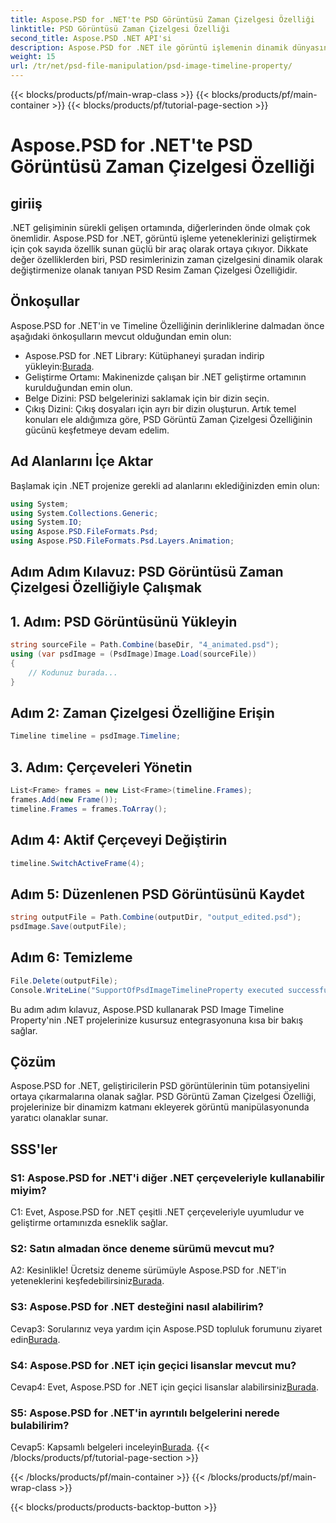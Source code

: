 ```yaml
---
title: Aspose.PSD for .NET'te PSD Görüntüsü Zaman Çizelgesi Özelliği
linktitle: PSD Görüntüsü Zaman Çizelgesi Özelliği
second_title: Aspose.PSD .NET API'si
description: Aspose.PSD for .NET ile görüntü işlemenin dinamik dünyasını keşfedin. PSD zaman çizelgelerini zahmetsizce değiştirin. Kütüphaneyi şimdi indirin!
weight: 15
url: /tr/net/psd-file-manipulation/psd-image-timeline-property/
---
```


{{< blocks/products/pf/main-wrap-class >}}
{{< blocks/products/pf/main-container >}}
{{< blocks/products/pf/tutorial-page-section >}}

# Aspose.PSD for .NET'te PSD Görüntüsü Zaman Çizelgesi Özelliği

## giriiş
.NET gelişiminin sürekli gelişen ortamında, diğerlerinden önde olmak çok önemlidir. Aspose.PSD for .NET, görüntü işleme yeteneklerinizi geliştirmek için çok sayıda özellik sunan güçlü bir araç olarak ortaya çıkıyor. Dikkate değer özelliklerden biri, PSD resimlerinizin zaman çizelgesini dinamik olarak değiştirmenize olanak tanıyan PSD Resim Zaman Çizelgesi Özelliğidir.
## Önkoşullar
Aspose.PSD for .NET'in ve Timeline Özelliğinin derinliklerine dalmadan önce aşağıdaki önkoşulların mevcut olduğundan emin olun:
-  Aspose.PSD for .NET Library: Kütüphaneyi şuradan indirip yükleyin:[Burada](https://releases.aspose.com/psd/net/).
- Geliştirme Ortamı: Makinenizde çalışan bir .NET geliştirme ortamının kurulduğundan emin olun.
- Belge Dizini: PSD belgelerinizi saklamak için bir dizin seçin.
- Çıkış Dizini: Çıkış dosyaları için ayrı bir dizin oluşturun.
Artık temel konuları ele aldığımıza göre, PSD Görüntü Zaman Çizelgesi Özelliğinin gücünü keşfetmeye devam edelim.
## Ad Alanlarını İçe Aktar
Başlamak için .NET projenize gerekli ad alanlarını eklediğinizden emin olun:
```csharp
using System;
using System.Collections.Generic;
using System.IO;
using Aspose.PSD.FileFormats.Psd;
using Aspose.PSD.FileFormats.Psd.Layers.Animation;
```
## Adım Adım Kılavuz: PSD Görüntüsü Zaman Çizelgesi Özelliğiyle Çalışmak

## 1. Adım: PSD Görüntüsünü Yükleyin
```csharp
string sourceFile = Path.Combine(baseDir, "4_animated.psd");
using (var psdImage = (PsdImage)Image.Load(sourceFile))
{
    // Kodunuz burada...
}
```
## Adım 2: Zaman Çizelgesi Özelliğine Erişin
```csharp
Timeline timeline = psdImage.Timeline;
```
## 3. Adım: Çerçeveleri Yönetin
```csharp
List<Frame> frames = new List<Frame>(timeline.Frames);
frames.Add(new Frame());
timeline.Frames = frames.ToArray();
```
## Adım 4: Aktif Çerçeveyi Değiştirin
```csharp
timeline.SwitchActiveFrame(4);
```
## Adım 5: Düzenlenen PSD Görüntüsünü Kaydet
```csharp
string outputFile = Path.Combine(outputDir, "output_edited.psd");
psdImage.Save(outputFile);
```
## Adım 6: Temizleme
```csharp
File.Delete(outputFile);
Console.WriteLine("SupportOfPsdImageTimelineProperty executed successfully");
```
Bu adım adım kılavuz, Aspose.PSD kullanarak PSD Image Timeline Property'nin .NET projelerinize kusursuz entegrasyonuna kısa bir bakış sağlar.
## Çözüm

Aspose.PSD for .NET, geliştiricilerin PSD görüntülerinin tüm potansiyelini ortaya çıkarmalarına olanak sağlar. PSD Görüntü Zaman Çizelgesi Özelliği, projelerinize bir dinamizm katmanı ekleyerek görüntü manipülasyonunda yaratıcı olanaklar sunar.

## SSS'ler

### S1: Aspose.PSD for .NET'i diğer .NET çerçeveleriyle kullanabilir miyim?

C1: Evet, Aspose.PSD for .NET çeşitli .NET çerçeveleriyle uyumludur ve geliştirme ortamınızda esneklik sağlar.

### S2: Satın almadan önce deneme sürümü mevcut mu?

 A2: Kesinlikle! Ücretsiz deneme sürümüyle Aspose.PSD for .NET'in yeteneklerini keşfedebilirsiniz[Burada](https://releases.aspose.com/).

### S3: Aspose.PSD for .NET desteğini nasıl alabilirim?

 Cevap3: Sorularınız veya yardım için Aspose.PSD topluluk forumunu ziyaret edin[Burada](https://forum.aspose.com/c/psd/34).

### S4: Aspose.PSD for .NET için geçici lisanslar mevcut mu?

 Cevap4: Evet, Aspose.PSD for .NET için geçici lisanslar alabilirsiniz[Burada](https://purchase.aspose.com/temporary-license/).

### S5: Aspose.PSD for .NET'in ayrıntılı belgelerini nerede bulabilirim?

 Cevap5: Kapsamlı belgeleri inceleyin[Burada](https://reference.aspose.com/psd/net/).
{{< /blocks/products/pf/tutorial-page-section >}}

{{< /blocks/products/pf/main-container >}}
{{< /blocks/products/pf/main-wrap-class >}}

{{< blocks/products/products-backtop-button >}}
